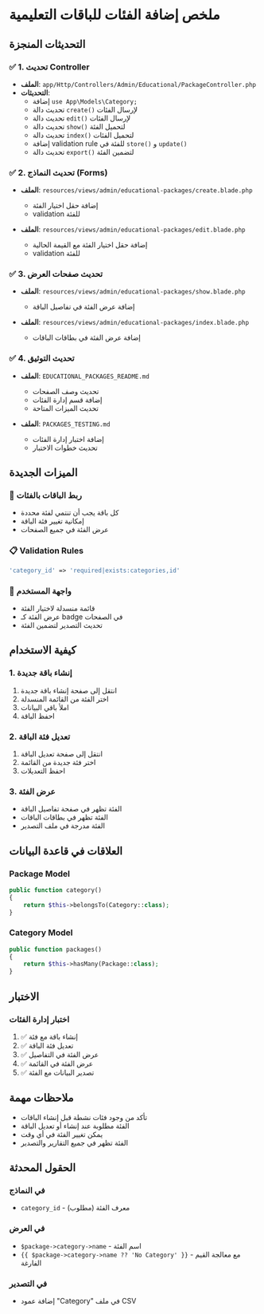# ملخص إضافة الفئات للباقات التعليمية

## التحديثات المنجزة

### ✅ 1. تحديث Controller
- **الملف**: `app/Http/Controllers/Admin/Educational/PackageController.php`
- **التحديثات**:
  - إضافة `use App\Models\Category;`
  - تحديث دالة `create()` لإرسال الفئات
  - تحديث دالة `edit()` لإرسال الفئات
  - تحديث دالة `show()` لتحميل الفئة
  - تحديث دالة `index()` لتحميل الفئات
  - إضافة validation rule للفئة في `store()` و `update()`
  - تحديث دالة `export()` لتضمين الفئة

### ✅ 2. تحديث النماذج (Forms)
- **الملف**: `resources/views/admin/educational-packages/create.blade.php`
  - إضافة حقل اختيار الفئة
  - validation للفئة

- **الملف**: `resources/views/admin/educational-packages/edit.blade.php`
  - إضافة حقل اختيار الفئة مع القيمة الحالية
  - validation للفئة

### ✅ 3. تحديث صفحات العرض
- **الملف**: `resources/views/admin/educational-packages/show.blade.php`
  - إضافة عرض الفئة في تفاصيل الباقة

- **الملف**: `resources/views/admin/educational-packages/index.blade.php`
  - إضافة عرض الفئة في بطاقات الباقات

### ✅ 4. تحديث التوثيق
- **الملف**: `EDUCATIONAL_PACKAGES_README.md`
  - تحديث وصف الصفحات
  - إضافة قسم إدارة الفئات
  - تحديث الميزات المتاحة

- **الملف**: `PACKAGES_TESTING.md`
  - إضافة اختبار إدارة الفئات
  - تحديث خطوات الاختبار

## الميزات الجديدة

### 🔗 ربط الباقات بالفئات
- كل باقة يجب أن تنتمي لفئة محددة
- إمكانية تغيير فئة الباقة
- عرض الفئة في جميع الصفحات

### 📋 Validation Rules
```php
'category_id' => 'required|exists:categories,id'
```

### 🎨 واجهة المستخدم
- قائمة منسدلة لاختيار الفئة
- عرض الفئة كـ badge في الصفحات
- تحديث التصدير لتضمين الفئة

## كيفية الاستخدام

### 1. إنشاء باقة جديدة
1. انتقل إلى صفحة إنشاء باقة جديدة
2. اختر الفئة من القائمة المنسدلة
3. املأ باقي البيانات
4. احفظ الباقة

### 2. تعديل فئة الباقة
1. انتقل إلى صفحة تعديل الباقة
2. اختر فئة جديدة من القائمة
3. احفظ التعديلات

### 3. عرض الفئة
- الفئة تظهر في صفحة تفاصيل الباقة
- الفئة تظهر في بطاقات الباقات
- الفئة مدرجة في ملف التصدير

## العلاقات في قاعدة البيانات

### Package Model
```php
public function category() 
{ 
    return $this->belongsTo(Category::class); 
}
```

### Category Model
```php
public function packages() 
{ 
    return $this->hasMany(Package::class); 
}
```

## الاختبار

### اختبار إدارة الفئات
1. ✅ إنشاء باقة مع فئة
2. ✅ تعديل فئة الباقة
3. ✅ عرض الفئة في التفاصيل
4. ✅ عرض الفئة في القائمة
5. ✅ تصدير البيانات مع الفئة

## ملاحظات مهمة

- تأكد من وجود فئات نشطة قبل إنشاء الباقات
- الفئة مطلوبة عند إنشاء أو تعديل الباقة
- يمكن تغيير الفئة في أي وقت
- الفئة تظهر في جميع التقارير والتصدير

## الحقول المحدثة

### في النماذج
- `category_id` - معرف الفئة (مطلوب)

### في العرض
- `$package->category->name` - اسم الفئة
- `{{ $package->category->name ?? 'No Category' }}` - مع معالجة القيم الفارغة

### في التصدير
- إضافة عمود "Category" في ملف CSV 